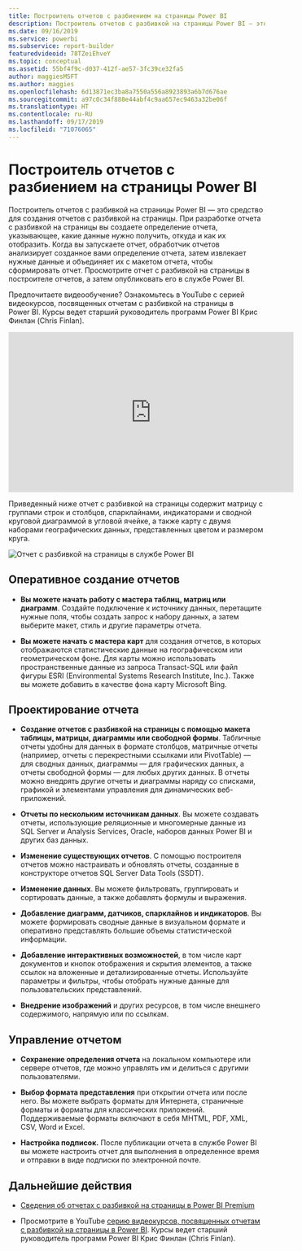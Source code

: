 ```yaml
---
title: Построитель отчетов с разбиением на страницы Power BI
description: Построитель отчетов с разбивкой на страницы Power BI — это средство для создания отчетов с разбивкой на страницы.
ms.date: 09/16/2019
ms.service: powerbi
ms.subservice: report-builder
featuredvideoid: 78TZeiEhveY
ms.topic: conceptual
ms.assetid: 55bf4f9c-d037-412f-ae57-3fc39ce32fa5
author: maggiesMSFT
ms.author: maggies
ms.openlocfilehash: 6d13871ec3ba8a7550a556a8923893a6b7d676ae
ms.sourcegitcommit: a97c0c34f888e44abf4c9aa657ec9463a32be06f
ms.translationtype: HT
ms.contentlocale: ru-RU
ms.lasthandoff: 09/17/2019
ms.locfileid: "71076065"
---
```

# <a name="power-bi-paginated-report-builder"></a>Построитель отчетов с разбиением на страницы Power BI

 Построитель отчетов с разбивкой на страницы Power BI — это средство для создания отчетов с разбивкой на страницы.  При разработке отчета с разбивкой на страницы вы создаете определение отчета, указывающее, какие данные нужно получить, откуда и как их отобразить. Когда вы запускаете отчет, обработчик отчетов анализирует созданное вами определение отчета, затем извлекает нужные данные и объединяет их с макетом отчета, чтобы сформировать отчет. Просмотрите отчет с разбивкой на страницы в построителе отчетов, а затем опубликовать его в службе Power BI.

Предпочитаете видеообучение? Ознакомьтесь в YouTube с серией видеокурсов, посвященных отчетам с разбивкой на страницы в Power BI. Курсы ведет старший руководитель программ Power BI Крис Финлан (Chris Finlan).

<iframe width="560" height="315" src="https://www.youtube.com/embed/78TZeiEhveY?list=PLx7LcKtN_gq-JVzM6L8xNNxX7kts-KflJ" frameborder="0" allowfullscreen></iframe>

Приведенный ниже отчет с разбивкой на страницы содержит матрицу с группами строк и столбцов, спарклайнами, индикаторами и сводной круговой диаграммой в угловой ячейке, а также карту с двумя наборами географических данных, представленных цветом и размером круга.  

![Отчет с разбивкой на страницы в службе Power BI](media/report-builder-power-bi/report-builder-get-started-paginated-report.png)

##  <a name="JumpStartReptCreation"></a> Оперативное создание отчетов  
 
-   **Вы можете начать работу с мастера таблиц, матриц или диаграмм**. Создайте подключение к источнику данных, перетащите нужные поля, чтобы создать запрос к набору данных, а затем выберите макет, стиль и другие параметры отчета.  
  
-   **Вы можете начать с мастера карт** для создания отчетов, в которых отображаются статистические данные на географическом или геометрическом фоне. Для карты можно использовать пространственные данные из запроса Transact-SQL или файл фигуры ESRI (Environmental Systems Research Institute, Inc.). Также вы можете добавить в качестве фона карту Microsoft Bing.  

##  <a name="DesignRept"></a> Проектирование отчета  
  
-   **Создание отчетов с разбивкой на страницы с помощью макета таблицы, матрицы, диаграммы или свободной формы**. Табличные отчеты удобны для данных в формате столбцов, матричные отчеты (например, отчеты с перекрестными ссылками или PivotTable) — для сводных данных, диаграммы — для графических данных, а отчеты свободной формы — для любых других данных. В отчеты можно внедрять другие отчеты и диаграммы наряду со списками, графикой и элементами управления для динамических веб-приложений.  
  
-   **Отчеты по нескольким источникам данных**. Вы можете создавать отчеты, использующие реляционные и многомерные данные из SQL Server и Analysis Services, Oracle, наборов данных Power BI и других баз данных.  
  
-   **Изменение существующих отчетов**. С помощью построителя отчетов можно настраивать и обновлять отчеты, созданные в конструкторе отчетов SQL Server Data Tools (SSDT).  
  
-   **Изменение данных**. Вы можете фильтровать, группировать и сортировать данные, а также добавлять формулы и выражения.  

-   **Добавление диаграмм, датчиков, спарклайнов и индикаторов**. Вы можете формировать сводные данные в визуальном формате и оперативно представлять большие объемы статистической информации.  
  
-   **Добавление интерактивных возможностей**, в том числе карт документов и кнопок отображения и скрытия элементов, а также ссылок на вложенные и детализированные отчеты. Используйте параметры и фильтры, чтобы отобрать нужные данные для пользовательских представлений.  
  
-   **Внедрение изображений** и других ресурсов, в том числе внешнего содержимого, напрямую или по ссылкам.  
  
##  <a name="ManageRpt"></a> Управление отчетом  
  
-   **Сохранение определения отчета** на локальном компьютере или сервере отчетов, где можно управлять им и делиться с другими пользователями.  
  
-   **Выбор формата представления** при открытии отчета или после него. Вы можете выбрать форматы для Интернета, страничные форматы и форматы для классических приложений. Поддерживаемые форматы включают в себя MHTML, PDF, XML, CSV, Word и Excel.  
  
-   **Настройка подписок.** После публикации отчета в службе Power BI вы можете настроить отчет для выполнения в определенное время и отправки в виде подписки по электронной почте.  

## <a name="next-steps"></a>Дальнейшие действия

- [Сведения об отчетах с разбивкой на страницы в Power BI Premium](paginated-reports-report-builder-power-bi.md)

- Просмотрите в YouTube [серию видеокурсов, посвященных отчетам с разбивкой на страницы в Power BI](https://www.youtube.com/watch?v=78TZeiEhveY&list=PLx7LcKtN_gq-JVzM6L8xNNxX7kts-KflJ). Курсы ведет старший руководитель программ Power BI Крис Финлан (Chris Finlan).